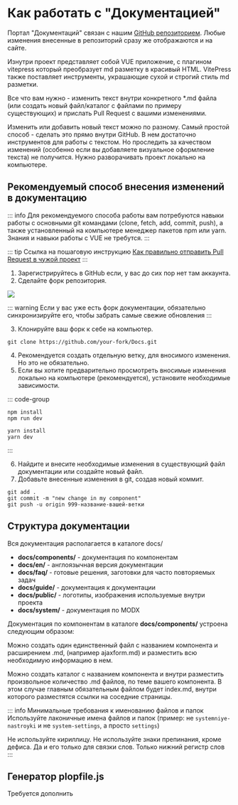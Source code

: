 # Как работать с "Документацией"

Портал "Документаций" связан с нашим [GitHub репозиторием](https://github.com/modx-pro/Docs). Любые изменения внесенные в репозиторий сразу же отображаются и на сайте.

Изнутри проект представляет собой VUE приложение, с плагином vitepress который преобразует md разметку в красивый HTML.
VitePress также поставляет инструменты, украшающие сухой и строгий стиль md разметки.

Все что вам нужно - изменить текст внутри конкретного *.md файла (или создать новый файл/каталог с файлами по примеру существующих) и прислать Pull Request
с вашими изменениями.

Изменить или добавить новый текст можно по разному. Самый простой способ - сделать это прямо внутри GitHub. В нем достаточно инструментов для работы с текстом.
Но проследить за качеством изменений (особенно если вы добавляете визуальное оформление текста) не получится. Нужно разворачивать проект локально на компьютере.

## Рекомендуемый способ внесения изменений в документацию

::: info
Для рекомендуемого способа работы вам потребуются навыки работы с основными git командами (clone, fetch, add, commit, push),
а также установленный на компьютере менеджер пакетов npm или yarn.
Знания и навыки работы с VUE не требутся.
:::

::: tip
Ссылка на пошаговую инструкцию
[Как правильно отправить Pull Request в чужой проект](https://gist.github.com/AgelxNash/a030d9c080eda4a3791e#file-pull-request-md)
:::

1. Зарегистрируйтесь в GitHub если, у вас до сих пор нет там аккаунта.
2. Сделайте форк репозитория.

[![](https://file.modx.pro/files/6/1/2/612882dad02d9ba59041e114f060b9b5s.jpg)](https://file.modx.pro/files/6/1/2/612882dad02d9ba59041e114f060b9b5.png)

::: warning
Если у вас уже есть форк документации, обязательно синхронизируйте его, чтобы забрать самые свежие обновления
:::

3. Клонируйте ваш форк к себе на компьютер.

```shell
git clone https://github.com/your-fork/Docs.git
```
4. Рекомендуется создать отдельную ветку, для вносимого изменения. Но это не обязательно.
5. Если вы хотите предварительно просмотреть вносимые изменения локально на компьютере (рекомендуется), установите необходимые зависимости.

::: code-group
```shell [npm]
npm install
npm run dev
```
```shell [yarn]
yarn install
yarn dev
```
:::

6. Найдите и внесите необходимые изменения в существующий файл документации или создайте новый файл.
7. Добавьте внесенные изменения в git, создав новый коммит.

```shell
git add .
git commit -m "new change in my component"
git push -u origin 999-название-вашей-ветки
```

## Структура документации

Вся документация располагается в каталоге docs/

- **docs/components/** - документация по компонентам
- **docs/en/** - англоязычная версия документации
- **docs/faq/** - готовые решения, заготовки для часто повторяемых задач
- **docs/guide/** - документация к документации
- **docs/public/** - логотипы, изображения используемые внутри проекта
- **docs/system/** - документация по MODX

Документация по компонентам в каталоге **docs/components/** устроена следующим образом:

Можно создать один единственный файл с названием компонента и расширением .md, (например ajaxform.md) и разместить всю необходимую информацию в нем.

Можно создать каталог с названием компонента и внутри разместить произвольное количество .md файлов, по теме вашего компонента.
В этом случае главным обязательным файлом будет index.md, внутри которого разместятся ссылки на соседние страницы.

::: info Минимальные требования к именованию файлов и папок
Используйте лаконичные имена файлов и папок
(пример: не `systemniye-nastroyki` и не `system-settings`, а просто `settings`)

Не используйте кириллицу.
Не используйте знаки препинания, кроме дефиса. Да и его только для связки слов.
Только нижний регистр слов
:::

## Генератор plopfile.js

Требуется дополнить
